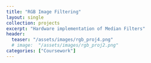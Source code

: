 ```yaml
---
title: "RGB Image Filtering"
layout: single
collection: projects
excerpt: "Hardware implementation of Median Filters"
header:
  teaser: "/assets/images/rgb_proj4.png"
  # image:  "/assets/images/rgb_proj2.png"
categories: ["Coursework"]
---
```

